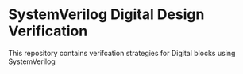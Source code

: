 # SystemVerilog Digital Design Verification
 This repository contains verifcation strategies for Digital blocks using SystemVerilog
